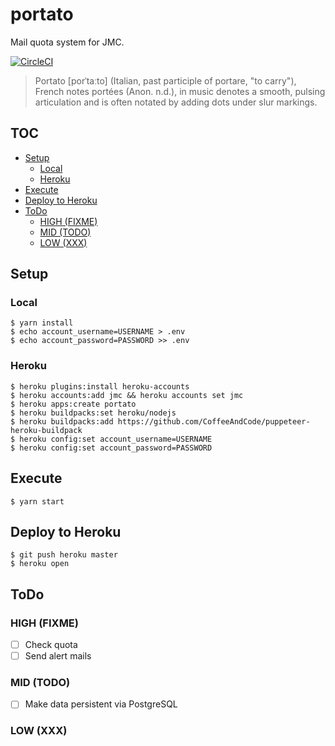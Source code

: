portato
====

Mail quota system for JMC.

[![CircleCI](https://circleci.com/gh/sforzando/portato.svg?style=svg)](https://circleci.com/gh/sforzando/portato)

> Portato [porˈtaːto] (Italian, past participle of portare, "to carry"), French notes portées (Anon. n.d.), in music denotes a smooth, pulsing articulation and is often notated by adding dots under slur markings.

TOC
----

<!-- TOC depthFrom:2 depthTo:6 withLinks:1 updateOnSave:1 orderedList:0 -->

- [Setup](#setup)
	- [Local](#local)
	- [Heroku](#heroku)
- [Execute](#execute)
- [Deploy to Heroku](#deploy-to-heroku)
- [ToDo](#todo)
	- [HIGH (FIXME)](#high-fixme)
	- [MID (TODO)](#mid-todo)
	- [LOW (XXX)](#low-xxx)

<!-- /TOC -->

## Setup
### Local

```
$ yarn install
$ echo account_username=USERNAME > .env
$ echo account_password=PASSWORD >> .env
```

### Heroku

```
$ heroku plugins:install heroku-accounts
$ heroku accounts:add jmc && heroku accounts set jmc
$ heroku apps:create portato
$ heroku buildpacks:set heroku/nodejs
$ heroku buildpacks:add https://github.com/CoffeeAndCode/puppeteer-heroku-buildpack
$ heroku config:set account_username=USERNAME
$ heroku config:set account_password=PASSWORD
```

## Execute

```
$ yarn start
```

## Deploy to Heroku

```
$ git push heroku master
$ heroku open
```

## ToDo
### HIGH (FIXME)
- [ ] Check quota
- [ ] Send alert mails

### MID (TODO)
- [ ] Make data persistent via PostgreSQL

### LOW (XXX)
